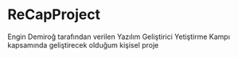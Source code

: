 # ReCapProject
Engin Demiroğ tarafından verilen Yazılım Geliştirici Yetiştirme Kampı kapsamında geliştirecek olduğum kişisel proje
